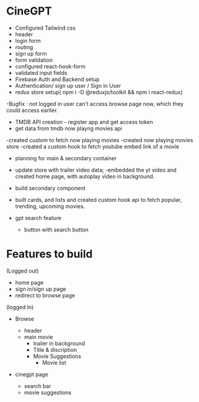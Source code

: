 # CineGPT

- Configured Tailwind css
- header
- login form
- routing
- sign up form
- form validation
- configured react-hook-form
- validated input fields
- Firebase Auth and Backend setup
- Authentication/ sign up user / Sign in User
- redux store setup( npm i -D @reduxjs/toolkit && npm i react-redux)

-Bugfix : not logged in user can't access browse page now, which they could access earlier.

- TMDB API creation - register app and get access token
- get data from tmdb now playng movies api
 
-created custom to fetch now playing movies
-created now playing movies store
-created a custom hook to fetch youtube embed link of a movie
- planning for main & secondary container
- update store with trailer video data;
-embedded the yt video and created home page, with autoplay video in background.
- build secondary component
- built cards, and lists and created custom hook api to fetch popular, trending, upcoming movies.

- gpt search feature
    - button with search button


# Features to build
(Logged out)
- home page
- sign in/sign up page
- redirect to browse page

(logged In)
- Browse
    - header
    - main movie 
        - trailer in background
        - Title & discription
        - Movie Suggestions
            - Movie list 


- cinegpt page
    - search bar
    - movie suggestions
        